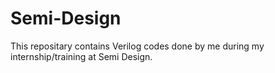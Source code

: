 # Semi-Design

This repositary contains Verilog codes done by me during my internship/training at Semi Design. 
